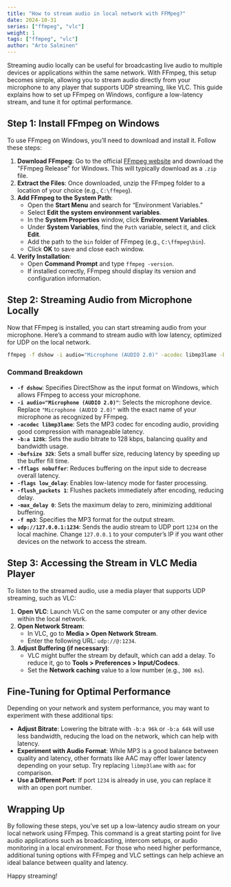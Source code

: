 ```yaml
---
title: "How to stream audio in local network with FFMpeg?"
date: 2024-10-31
series: ["ffmpeg", "vlc"]
weight: 1
tags: ["ffmpeg", "vlc"]
author: "Arto Salminen"
---
```


Streaming audio locally can be useful for broadcasting live audio to multiple devices or applications within the same network. With FFmpeg, this setup becomes simple, allowing you to stream audio directly from your microphone to any player that supports UDP streaming, like VLC. This guide explains how to set up FFmpeg on Windows, configure a low-latency stream, and tune it for optimal performance.

## Step 1: Install FFmpeg on Windows

To use FFmpeg on Windows, you’ll need to download and install it. Follow these steps:

1. **Download FFmpeg**: Go to the official [FFmpeg website](https://ffmpeg.org/download.html) and download the "FFmpeg Release" for Windows. This will typically download as a `.zip` file.
2. **Extract the Files**: Once downloaded, unzip the FFmpeg folder to a location of your choice (e.g., `C:\ffmpeg`).
3. **Add FFmpeg to the System Path**:
   - Open the **Start Menu** and search for “Environment Variables.”
   - Select **Edit the system environment variables**.
   - In the **System Properties** window, click **Environment Variables**.
   - Under **System Variables**, find the `Path` variable, select it, and click **Edit**.
   - Add the path to the `bin` folder of FFmpeg (e.g., `C:\ffmpeg\bin`).
   - Click **OK** to save and close each window.
4. **Verify Installation**:
   - Open **Command Prompt** and type `ffmpeg -version`.
   - If installed correctly, FFmpeg should display its version and configuration information.

## Step 2: Streaming Audio from Microphone Locally

Now that FFmpeg is installed, you can start streaming audio from your microphone. Here’s a command to stream audio with low latency, optimized for UDP on the local network.

```bash
ffmpeg -f dshow -i audio="Microphone (AUDIO 2.0)" -acodec libmp3lame -b:a 128k -bufsize 32k -fflags nobuffer -flags low_delay -flush_packets 1 -max_delay 0 -f mp3 udp://127.0.0.1:1234
```

### Command Breakdown

- **`-f dshow`**: Specifies DirectShow as the input format on Windows, which allows FFmpeg to access your microphone.
- **`-i audio="Microphone (AUDIO 2.0)"`**: Selects the microphone device. Replace `"Microphone (AUDIO 2.0)"` with the exact name of your microphone as recognized by FFmpeg.
- **`-acodec libmp3lame`**: Sets the MP3 codec for encoding audio, providing good compression with manageable latency.
- **`-b:a 128k`**: Sets the audio bitrate to 128 kbps, balancing quality and bandwidth usage.
- **`-bufsize 32k`**: Sets a small buffer size, reducing latency by speeding up the buffer fill time.
- **`-fflags nobuffer`**: Reduces buffering on the input side to decrease overall latency.
- **`-flags low_delay`**: Enables low-latency mode for faster processing.
- **`-flush_packets 1`**: Flushes packets immediately after encoding, reducing delay.
- **`-max_delay 0`**: Sets the maximum delay to zero, minimizing additional buffering.
- **`-f mp3`**: Specifies the MP3 format for the output stream.
- **`udp://127.0.0.1:1234`**: Sends the audio stream to UDP port `1234` on the local machine. Change `127.0.0.1` to your computer’s IP if you want other devices on the network to access the stream.

## Step 3: Accessing the Stream in VLC Media Player

To listen to the streamed audio, use a media player that supports UDP streaming, such as VLC:

1. **Open VLC**: Launch VLC on the same computer or any other device within the local network.
2. **Open Network Stream**:
   - In VLC, go to **Media > Open Network Stream**.
   - Enter the following URL: `udp://@:1234`.
3. **Adjust Buffering (if necessary)**:
   - VLC might buffer the stream by default, which can add a delay. To reduce it, go to **Tools > Preferences > Input/Codecs**.
   - Set the **Network caching** value to a low number (e.g., `300 ms`).

## Fine-Tuning for Optimal Performance

Depending on your network and system performance, you may want to experiment with these additional tips:

- **Adjust Bitrate**: Lowering the bitrate with `-b:a 96k` or `-b:a 64k` will use less bandwidth, reducing the load on the network, which can help with latency.
- **Experiment with Audio Format**: While MP3 is a good balance between quality and latency, other formats like AAC may offer lower latency depending on your setup. Try replacing `libmp3lame` with `aac` for comparison.
- **Use a Different Port**: If port `1234` is already in use, you can replace it with an open port number.

## Wrapping Up

By following these steps, you’ve set up a low-latency audio stream on your local network using FFmpeg. This command is a great starting point for live audio applications such as broadcasting, intercom setups, or audio monitoring in a local environment. For those who need higher performance, additional tuning options with FFmpeg and VLC settings can help achieve an ideal balance between quality and latency. 

Happy streaming!

